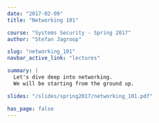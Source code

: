 ```yaml
---
date: "2017-02-09"
title: "Networking 101"

course: "Systems Security - Spring 2017"
author: "Stefan Jagroop"

slug: "networking_101"
navbar_active_link: "lectures"

summary: |
  Let's dive deep into networking.
  We will be starting from the ground up.

slides: "/slides/spring2017/networking_101.pdf"

has_page: false
---
```

